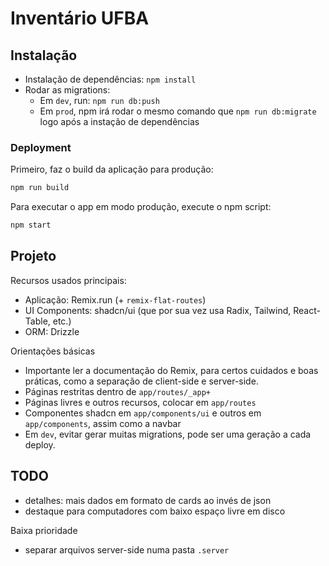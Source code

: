 # Inventário UFBA

## Instalação
- Instalação de dependências: `npm install`
- Rodar as migrations:
   - Em `dev`, run: `npm run db:push`
   - Em `prod`, npm irá rodar o mesmo comando que `npm run db:migrate` logo após a instação de dependências

### Deployment

Primeiro, faz o build da aplicação para produção:
```sh
npm run build
```

Para executar o app em modo produção, execute o npm script:
```sh
npm start
```

## Projeto
Recursos usados principais:
- Aplicação: Remix.run (+ `remix-flat-routes`)
- UI Components: shadcn/ui (que por sua vez usa Radix, Tailwind, React-Table, etc.)
- ORM: Drizzle

Orientações básicas
- Importante ler a documentação do Remix, para certos cuidados e boas práticas, como a separação de client-side e server-side.
- Páginas restritas dentro de `app/routes/_app+`
- Páginas livres e outros recursos, colocar em `app/routes`
- Componentes shadcn em `app/components/ui` e outros em `app/components`, assim como a navbar
- Em `dev`, evitar gerar muitas migrations, pode ser uma geração a cada deploy.


## TODO

- detalhes: mais dados em formato de cards ao invés de json
- destaque para computadores com baixo espaço livre em disco

Baixa prioridade
- separar arquivos server-side numa pasta `.server`